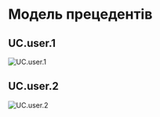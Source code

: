 # Модель прецедентів

## UC.user.1
![UC.user.1](http://www.plantuml.com/plantuml/proxy?cache=no&src=https://github.com/mixolydian-b6/Bricks/blob/Victor-Buhaiov/docs/use%20cases/UC.user.1.puml)

## UC.user.2
![UC.user.2](http://www.plantuml.com/plantuml/proxy?cache=no&src=https://github.com/mixolydian-b6/Bricks/blob/Victor-Buhaiov/docs/use%20cases/UC.user.2.puml)
